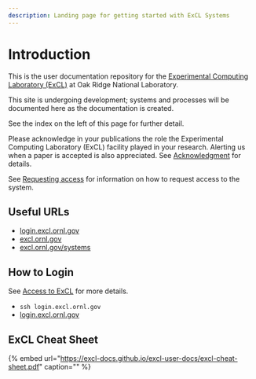 ```yaml
---
description: Landing page for getting started with ExCL Systems
---
```


# Introduction

This is the user documentation repository for the [Experimental Computing Laboratory \(ExCL\)](https://excl.ornl.gov/) at Oak Ridge National Laboratory.

This site is undergoing development; systems and processes will be documented here as the documentation is created.

See the index on the left of this page for further detail.

Please acknowledge in your publications the role the Experimental Computing Laboratory \(ExCL\) facility played in your research. Alerting us when a paper is accepted is also appreciated. See [Acknowledgment](acknowledgment.md) for details.

See [Requesting access](excl-support/access-info.md) for information on how to request access to the system.

## Useful URLs

* [login.excl.ornl.gov](https://login.excl.ornl.gov:300)
* [excl.ornl.gov](https://excl.ornl.gov/)
* [excl.ornl.gov/systems](https://excl.ornl.gov/excl-systems/)

## How to Login

See [Access to ExCL](excl-support/access.md) for more details.

* `ssh login.excl.ornl.gov`
* [login.excl.ornl.gov](https://login.excl.ornl.gov:300)

## ExCL Cheat Sheet

{% embed url="https://excl-docs.github.io/excl-user-docs/excl-cheat-sheet.pdf" caption="" %}

